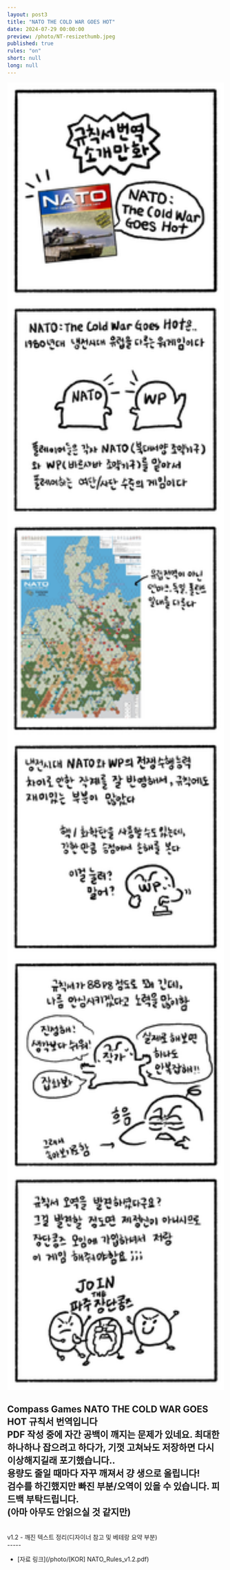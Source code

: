 ```yaml
---
layout: post3
title: "NATO THE COLD WAR GOES HOT"
date: 2024-07-29 00:00:00
preview: /photo/NT-resizethumb.jpeg
published: true
rules: "on"
short: null
long: null
---
```


<img src="/photo/240729_nato.jpg" width="1000">

Compass Games NATO THE COLD WAR GOES HOT 규칙서 번역입니다
<br>
PDF 작성 중에 자간 공백이 깨지는 문제가 있네요. 최대한 하나하나 잡으려고 하다가, 기껏 고쳐놔도 저장하면 다시 이상해지길래 포기했습니다..
<br>
용량도 줄일 때마다 자꾸 깨져서 걍 생으로 올립니다!
<br>
검수를 하긴했지만 빠진 부분/오역이 있을 수 있습니다. 피드백 부탁드립니다.
<br>
(아마 아무도 안읽으실 것 같지만)
<br>
-----
<br>
v1.2 - 깨진 텍스트 정리(디자이너 참고 및 베테랑 요약 부분)
<br>
-----

- [자료 링크](/photo/[KOR] NATO_Rules_v1.2.pdf)
